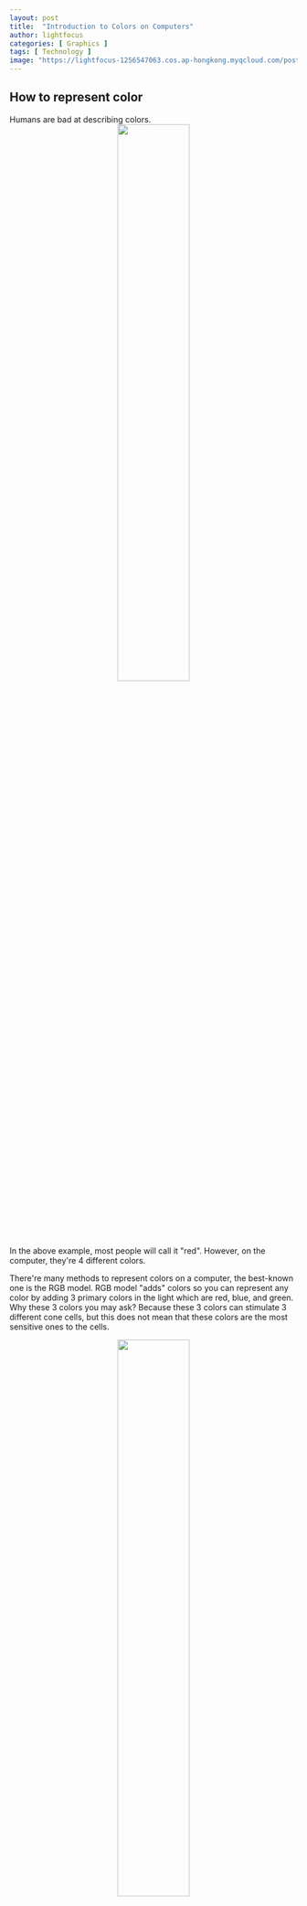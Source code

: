 ```yaml
---
layout: post
title:  "Introduction to Colors on Computers"
author: lightfocus
categories: [ Graphics ]
tags: [ Technology ]
image: "https://lightfocus-1256547063.cos.ap-hongkong.myqcloud.com/posts/cover/Hsl-Hsv_models.png"
---
```

<h2>How to represent color</h2>
Humans are bad at describing colors.

<div style="text-align: center; width: 100%;">
<img src="https://lightfocus-1256547063.cos.ap-hongkong.myqcloud.com/posts/computer-color/Red.png" style="margin: 0 auto; width: 50%;">
</div>

In the above example, most people will call it "red". However, on the computer, they're 4 different colors.

There're many methods to represent colors on a computer, the best-known one is the RGB model. RGB model "adds" colors so you can represent any color by adding 3 primary colors in the light which are red, blue, and green. Why these 3 colors you may ask? Because these 3 colors can stimulate 3 different cone cells, but this does not mean that these colors are the most sensitive ones to the cells.

<div style="text-align: center; width: 100%;">
<img src="https://lightfocus-1256547063.cos.ap-hongkong.myqcloud.com/posts/computer-color/RGB_color_solid_cube.png" style="margin: 0 auto; width: 50%;">
</div>
RGB model can be written in many ways. Take while as an example, you can represent it as (1.0,1.0,1.0), (255,255,255), (100%,100%,100%) etc. It's obvious that the RGB model is related to the color space of the display devices. Different devices show RGB(255,255,255) in different color.

If we consider an 8-bit device, RGB model in theory can display 256\*256\*256 = 16,777,216 colors. In some web pages, however, we use webpage safe colors which are dramatically less than 16 million colors.

Although the RGB model is prevalent, it has some disadvantages. The most obvious one is that it's not intuitive to humans. For example, it's hard for people to come up with the value of "yellow" unless you're familiar with adding color. That's why we're having a new color model called "HSL/HSV".

<div style="text-align: center; width: 100%;">
<img src="https://lightfocus-1256547063.cos.ap-hongkong.myqcloud.com/posts/computer-color/Hsl-Hsv_models.png" style="margin: 0 auto; width: 50%;">
</div>

It may look a bit complex at the first glance, but it's more intuitive. H stands for Hue, it's a circle where you represent colors by the angle. S stands for saturation, the closer you're to the center of the circle, the less saturation you have. V stands for Value or L stands for Lightness, the higher you're in the cylinder, the more lightness you have. For example, (60°,1.0,1.0) means the most saturated yellow with maximum lightness. HSL/HSV model is more common in design, like color grading in photography will usually apply this model since it's easier for people to understand.

In most cases, HSL/HSV model is only used for presentation, when output to the display, we still apply the RGB model. Naturally, there're equations to do that which we're not going to discuss in this post.

<div style="text-align: center; width: 100%;">
<img src="https://lightfocus-1256547063.cos.ap-hongkong.myqcloud.com/posts/computer-color/CMYK.png" style="margin: 0 auto; width: 50%;">
</div>

Apart from that, there's one more model that is commonly used, CMYK. This one is widely used in the printing industry where most printers only have four basic colors: black(K), cyan(C), magenta(M), and yellow(Y). Similarly, you can mix these 4 colors to get different colors.

Remember we mentioned color space right? More people are probably more familiar with the word "Gamut". Color space is defined by gamut and color model together. Many people mix the gamut and color space together since by default they mean RGB color model. Some common color spaces are sRGB, P3, Adobe RGB.

A common way to compare color space is to represent color spaces on a graph called "CIE1931 xy". CIE1931 is the earliest color space using the mathematical definition in a 3D space. For simplicity, people project it on a 2D surface and using x and y to represent it, like a tongue.

<div style="text-align: center; width: 100%;">
<img src="https://lightfocus-1256547063.cos.ap-hongkong.myqcloud.com/posts/computer-color/CIE1931xy.png" style="margin: 0 auto; width: 50%;">
</div>

The E point in the graph is called the "white point". When we need to represent a color space, we only need to draw its border on the surface.

<div style="text-align: center; width: 100%;">
<img src="https://lightfocus-1256547063.cos.ap-hongkong.myqcloud.com/posts/computer-color/Colorspace.png" style="margin: 0 auto; width: 50%;">
</div>

The last point I want to talk about is chroma subsampling which is widely used in compressing images or videos. How do we achieve that? We throw away some of the color information in an image or frame in a video since human eyes are more sensitive to brightness rather than color. By doing so, we can dramatically reduce the size of files without too many visual compromises.

<div style="text-align: center; width: 100%;">
<img src="https://lightfocus-1256547063.cos.ap-hongkong.myqcloud.com/posts/computer-color/Colorcomp.jpg" style="margin: 0 auto; width: 80%;">
</div>

For example, the first row looks basically the same, however, the second row looks different since the resolution of colors is different.

Chroma subsampling is usually represented in the format of "J:a:b" where J means the longer side of the area contains J pixels, the height of the area is 2 pixels, J is usually 4. a means how many colors are in the first row of the area, b means how many colors in the second row is different from those in the first row. Sometimes there's a fourth value which is called Alpha, which means horizontal factor. You can ignore this value as it's the same as J.

The following graph shows some common chroma subsampling.

<div style="text-align: center; width: 100%;">
<img src="https://lightfocus-1256547063.cos.ap-hongkong.myqcloud.com/posts/computer-color/Chroma_subsampling.png" style="margin: 0 auto; width: 80%;">
</div>

Most compressed images and videos are using this method so the colors you see may not be the same as the original data.